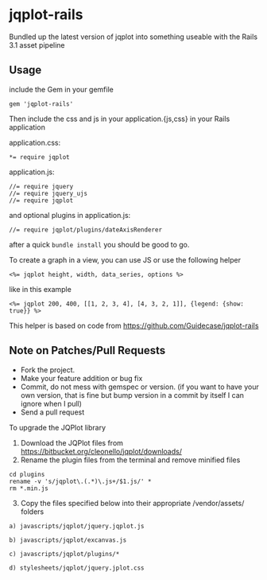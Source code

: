 # jqplot-rails

Bundled up the latest version of jqplot into something useable with the Rails 3.1 asset pipeline

## Usage

include the Gem in your gemfile

    gem 'jqplot-rails'

Then include the css and js in your application.{js,css} in your Rails application

application.css:

    *= require jqplot

application.js:

    //= require jquery
    //= require jquery_ujs
    //= require jqplot

and optional plugins in application.js:

    //= require jqplot/plugins/dateAxisRenderer

after a quick `bundle install` you should be good to go.

To create a graph in a view, you can use JS or use the following helper

    <%= jqplot height, width, data_series, options %>

like in this example

    <%= jqplot 200, 400, [[1, 2, 3, 4], [4, 3, 2, 1]], {legend: {show: true}} %>

This helper is based on code from https://github.com/Guidecase/jqplot-rails

## Note on Patches/Pull Requests

- Fork the project.
- Make your feature addition or bug fix
- Commit, do not mess with gemspec or version. (if you want to have your own version, that is fine but bump version in a commit by itself I can ignore when I pull)
- Send a pull request

To upgrade the JQPlot library

  1. Download the JQPlot files from https://bitbucket.org/cleonello/jqplot/downloads/
  2. Rename the plugin files from the terminal and remove minified files
  
  ```
  cd plugins
  rename -v 's/jqplot\.(.*)\.js+/$1.js/' *
  rm *.min.js
  ```
  3. Copy the files specified below into their appropriate /vendor/assets/ folders
  
    a) javascripts/jqplot/jquery.jqplot.js

    b) javascripts/jqplot/excanvas.js
    
    c) javascripts/jqplot/plugins/*
    
    d) stylesheets/jqplot/jquery.jplot.css

